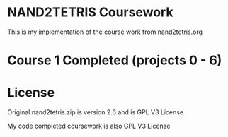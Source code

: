 # NAND2TETRIS Coursework

This is my implementation of the course work from nand2tetris.org

# Course 1 Completed (projects 0 - 6)

# License
Original nand2tetris.zip is version 2.6 and is GPL V3 License

My code completed coursework is also GPL V3 License
